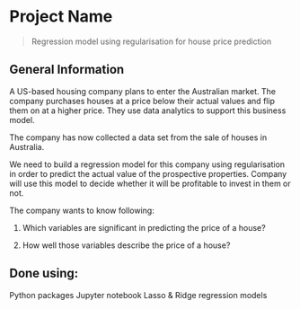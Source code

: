 # Project Name
> Regression model using regularisation for house price prediction



<!-- You can include any other section that is pertinent to your problem -->

## General Information

A US-based housing company plans to enter the Australian market. The company purchases houses at a price below their actual values and flip them on at a higher price.
They use data analytics to support this business model.

The company has now collected a data set from the sale of houses in Australia. 

We need to build a regression model for this company using regularisation in order to predict the actual value of the prospective properties. Company will use this model to decide whether it will be profitable to invest in them or not.

 
The company wants to know following:

1. Which variables are significant in predicting the price of a house?

2. How well those variables describe the price of a house?

<!-- You don't have to answer all the questions - just the ones relevant to your project. -->



<!-- You don't have to answer all the questions - just the ones relevant to your project. -->


##  Done using:
Python packages
Jupyter notebook
Lasso & Ridge regression models

<!-- As the libraries versions keep on changing, it is recommended to mention the version of library used in this project -->




<!-- Optional -->
<!-- ## License -->
<!-- This project is open source and available under the [... License](). -->

<!-- You don't have to include all sections - just the one's relevant to your project -->

